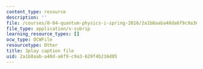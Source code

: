 ```yaml
---
content_type: resource
description: ''
file: /courses/8-04-quantum-physics-i-spring-2016/2a1b8aaba48da6f9c9a3629f4b216d05_1dW_izzvfOk.srt
file_type: application/x-subrip
learning_resource_types: []
ocw_type: OCWFile
resourcetype: Other
title: 3play caption file
uid: 2a1b8aab-a48d-a6f9-c9a3-629f4b216d05
---
```

